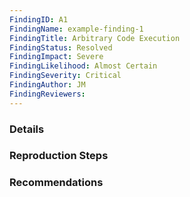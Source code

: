 ```yaml
---
FindingID: A1 
FindingName: example-finding-1
FindingTitle: Arbitrary Code Execution
FindingStatus: Resolved
FindingImpact: Severe 
FindingLikelihood: Almost Certain
FindingSeverity: Critical
FindingAuthor: JM
FindingReviewers: 
---
```


### Details


### Reproduction Steps



### Recommendations


